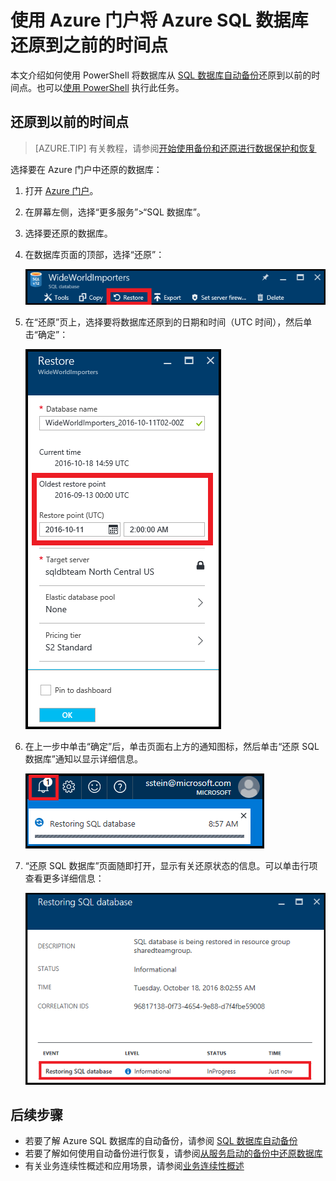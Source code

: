 <properties
    pageTitle="Azure 门户：将 Azure SQL 数据库还原到以前的时间点 | Azure"
    description="使用 Azure 门户将 Azure SQL 数据库还原到以前的时间点"
    documentationcenter=""
    author="stevestein"
    manager="jhubbard"
    editor="" />
<tags
    ms.service="sql-database"
    ms.custom="business continuity"
    ms.devlang="NA"
    ms.topic="article"
    ms.tgt_pltfrm="powershell"
    ms.workload="NA"
    ms.date="12/08/2016"
    wacn.date="03/24/2017"
    ms.author="carlrab" />  


# 使用 Azure 门户将 Azure SQL 数据库还原到之前的时间点

本文介绍如何使用 PowerShell 将数据库从 [SQL 数据库自动备份](/documentation/articles/sql-database-automated-backups/)还原到以前的时间点。也可以[使用 PowerShell](/documentation/articles/sql-database-point-in-time-restore-powershell/) 执行此任务。

## 还原到以前的时间点 

> [AZURE.TIP]
有关教程，请参阅[开始使用备份和还原进行数据保护和恢复](/documentation/articles/sql-database-get-started-backup-recovery-portal/)
>

选择要在 Azure 门户中还原的数据库：

1. 打开 [Azure 门户](https://portal.azure.cn)。
2. 在屏幕左侧，选择“更多服务”>“SQL 数据库”。
3. 选择要还原的数据库。
4. 在数据库页面的顶部，选择“还原”：
   
    ![还原 Azure SQL 数据库](./media/sql-database-point-in-time-restore-portal/restore.png)  

5. 在“还原”页上，选择要将数据库还原到的日期和时间（UTC 时间），然后单击“确定”：
   
    ![还原 Azure SQL 数据库](./media/sql-database-point-in-time-restore-portal/restore-details.png)  
    
6. 在上一步中单击“确定”后，单击页面右上方的通知图标，然后单击“还原 SQL 数据库”通知以显示详细信息。
   
    ![还原 Azure SQL 数据库](./media/sql-database-point-in-time-restore-portal/notification-icon.png)  

7. “还原 SQL 数据库”页面随即打开，显示有关还原状态的信息。可以单击行项查看更多详细信息：
   
    ![还原 Azure SQL 数据库](./media/sql-database-point-in-time-restore-portal/inprogress.png)  


## 后续步骤
- 若要了解 Azure SQL 数据库的自动备份，请参阅 [SQL 数据库自动备份](/documentation/articles/sql-database-automated-backups/)
- 若要了解如何使用自动备份进行恢复，请参阅[从服务启动的备份中还原数据库](/documentation/articles/sql-database-recovery-using-backups/)
- 有关业务连续性概述和应用场景，请参阅[业务连续性概述](/documentation/articles/sql-database-business-continuity/)

<!---HONumber=Mooncake_0320_2017-->
<!--Update_Description: overview content refine; clean link references-->